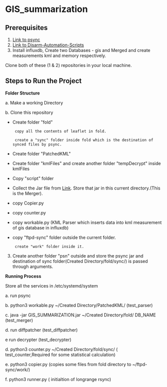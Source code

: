 # GIS_summarization

## Prerequisites

1. [Link to psync](https://github.com/ItsForkIT/psync-pc)
2. [Link to Disarm-Automation-Scripts](https://github.com/ItsForkIT/Disarm-Automation-Scripts)
3. Install influxdb, Create two Databases - gis and Merged and create measurements kml and memory respectively.

Clone both of these (1 & 2) repositories in your local machine.

## Steps to Run the Project

**Folder Structure** 

a. Make a working Directory

b. Clone this repository
  * Create folder "fold"
   
         copy all the contents of leaflet in fold.
      
         create a "sync" folder inside fold which is the destination of synced files by psync.
    
  * Create folder "PatchedKML"
   
  * Create folder "kmlFiles" and create another folder "tempDecrypt" inside kmlFiles
   
  * Copy "script" folder
   
  * Collect the Jar file from [Link](https://github.com/chandms/GIS_summarization/blob/master/GIS_Merger/GIS_SUMMARISATION/out/artifacts/CM_GIS_SUMMARISATION_jar/GIS_SUMMARISATION.jar). Store that jar in this current directory.(This is the Merger).
   
  * copy Copier.py
   
  * copy counter.py
   
  * copy workable.py (KML Parser which inserts data into kml measurement of gis database in influxdb)
   
  * copy "ftpd-sync" folder outside the current folder.
   
         create "work" folder inside it.
 3. Create another folder "psn" outside and store the psync jar and destination of sync folder(Created Directory/fold/sync/) is passed through arguments.
 
 
 **Running Process**
 
 Store all the services in /etc/systemd/system
 
 a. run psync
 
 b. python3 workable.py ~/Created Directory/PatchedKML/ (test_parser)
 
 c. java -jar GIS_SUMMARIZATION.jar ~/Created Directory/fold/ DB_NAME (test_merger)
 
 d. run diffpatcher (test_diffpatcher)
 
 e  run decrypter   (test_decrypter)
 
 d. python3 counter.py ~/Created Directory/fold/sync/ ( test_counter,Required for some statistical calculation)
 
 e. python3 copier.py (copies some files from fold directory to ~/ftpd-sync/work/)
 
 f. python3 runner.py ( initialtion of longrange rsync)
   
